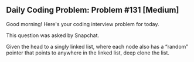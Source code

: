 ## Daily Coding Problem: Problem #131 [Medium]

Good morning! Here's your coding interview problem for today.

This question was asked by Snapchat.

Given the head to a singly linked list, where each node also has a “random” pointer that points to anywhere in the linked list, deep clone the list.
